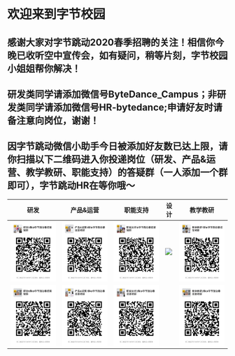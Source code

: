 # 欢迎来到字节校园  
## 感谢大家对字节跳动2020春季招聘的关注！相信你今晚已收听空中宣传会，如有疑问，稍等片刻，字节校园小姐姐帮你解决！  
## 研发类同学请添加微信号ByteDance_Campus；非研发类同学请添加微信号HR-bytedance;申请好友时请备注意向岗位，谢谢！  
## 因字节跳动微信小助手今日被添加好友数已达上限，请你扫描以下二维码进入你投递岗位（研发、产品&运营、教学教研、职能支持）的答疑群（一人添加一个群即可），字节跳动HR在等你哦～  


|                  研发    |  产品&运营   |   职能支持   |设计| 教学教研 |
| ----------------------------------------------------------- | ---- | ---- |---|---|
|      ![](./研发5.jpeg) |  ![](./产品6.jpeg)    |   ![](./职能1.jpeg)   |![](./设计1.jpeg)|![](./教学教研1.jpeg)|
| ![](./研发6.jpeg)| ![](./产品7.jpeg)|![](./职能2.jpeg)||![](./教研2.jpeg)|
